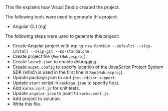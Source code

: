 This file explains how Visual Studio created the project.

The following tools were used to generate this project:
- Angular CLI (ng)

The following steps were used to generate this project:
- Create Angular project with ng: `ng new RentHub --defaults --skip-install --skip-git --no-standalone `.
- Create project file (`RentHub.esproj`).
- Create `launch.json` to enable debugging.
- Create `nuget.config` to specify location of the JavaScript Project System SDK (which is used in the first line in `RentHub.esproj`).
- Update package.json to add `jest-editor-support`.
- Update `start` script in `package.json` to specify host.
- Add `karma.conf.js` for unit tests.
- Update `angular.json` to point to `karma.conf.js`.
- Add project to solution.
- Write this file.
